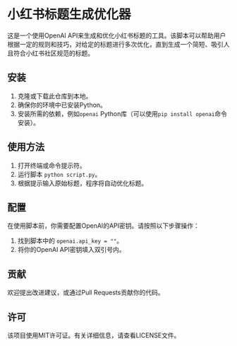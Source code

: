 # 小红书标题生成优化器

这是一个使用OpenAI API来生成和优化小红书标题的工具。该脚本可以帮助用户根据一定的规则和技巧，对给定的标题进行多次优化，直到生成一个简短、吸引人且符合小红书社区规范的标题。

## 安装

1. 克隆或下载此仓库到本地。
2. 确保你的环境中已安装Python。
3. 安装所需的依赖，例如`openai` Python库（可以使用`pip install openai`命令安装）。

## 使用方法

1. 打开终端或命令提示符。
2. 运行脚本 `python script.py`。
3. 根据提示输入原始标题，程序将自动优化标题。

## 配置

在使用脚本前，你需要配置OpenAI的API密钥。请按照以下步骤操作：

1. 找到脚本中的 `openai.api_key = ""`。
2. 将你的OpenAI API密钥填入双引号内。

## 贡献

欢迎提出改进建议，或通过Pull Requests贡献你的代码。

## 许可

该项目使用MIT许可证。有关详细信息，请查看LICENSE文件。
